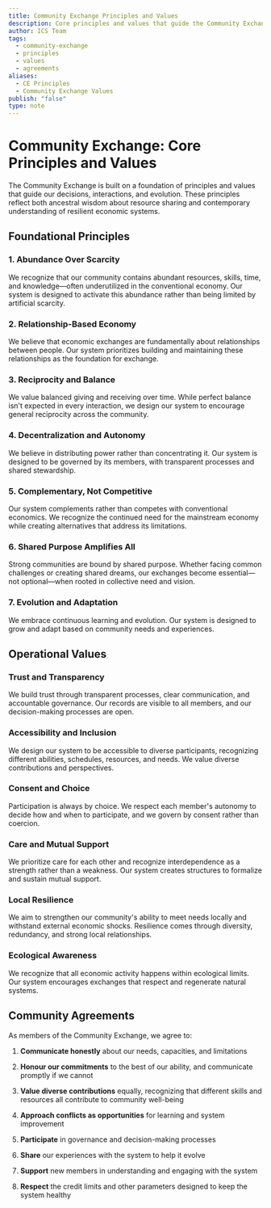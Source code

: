 ```yaml
---
title: Community Exchange Principles and Values
description: Core principles and values that guide the Community Exchange system, including foundational principles, operational values, and community agreements
author: ICS Team
tags:
  - community-exchange
  - principles
  - values
  - agreements
aliases:
  - CE Principles
  - Community Exchange Values
publish: "false"
type: note
---
```


# Community Exchange: Core Principles and Values

The Community Exchange is built on a foundation of principles and values that guide our decisions, interactions, and evolution. These principles reflect both ancestral wisdom about resource sharing and contemporary understanding of resilient economic systems.

## Foundational Principles

### 1. Abundance Over Scarcity

We recognize that our community contains abundant resources, skills, time, and knowledge—often underutilized in the conventional economy. Our system is designed to activate this abundance rather than being limited by artificial scarcity.

### 2. Relationship-Based Economy

We believe that economic exchanges are fundamentally about relationships between people. Our system prioritizes building and maintaining these relationships as the foundation for exchange.

### 3. Reciprocity and Balance

We value balanced giving and receiving over time. While perfect balance isn't expected in every interaction, we design our system to encourage general reciprocity across the community.

### 4. Decentralization and Autonomy

We believe in distributing power rather than concentrating it. Our system is designed to be governed by its members, with transparent processes and shared stewardship.

### 5. Complementary, Not Competitive

Our system complements rather than competes with conventional economics. We recognize the continued need for the mainstream economy while creating alternatives that address its limitations.

### 6. Shared Purpose Amplifies All

Strong communities are bound by shared purpose. Whether facing common challenges or creating shared dreams, our exchanges become essential—not optional—when rooted in collective need and vision.

### 7. Evolution and Adaptation

We embrace continuous learning and evolution. Our system is designed to grow and adapt based on community needs and experiences.

## Operational Values

### Trust and Transparency

We build trust through transparent processes, clear communication, and accountable governance. Our records are visible to all members, and our decision-making processes are open.

### Accessibility and Inclusion

We design our system to be accessible to diverse participants, recognizing different abilities, schedules, resources, and needs. We value diverse contributions and perspectives.

### Consent and Choice

Participation is always by choice. We respect each member's autonomy to decide how and when to participate, and we govern by consent rather than coercion.

### Care and Mutual Support

We prioritize care for each other and recognize interdependence as a strength rather than a weakness. Our system creates structures to formalize and sustain mutual support.

### Local Resilience

We aim to strengthen our community's ability to meet needs locally and withstand external economic shocks. Resilience comes through diversity, redundancy, and strong local relationships.

### Ecological Awareness

We recognize that all economic activity happens within ecological limits. Our system encourages exchanges that respect and regenerate natural systems.

## Community Agreements

As members of the Community Exchange, we agree to:

1. **Communicate honestly** about our needs, capacities, and limitations

2. **Honour our commitments** to the best of our ability, and communicate promptly if we cannot

3. **Value diverse contributions** equally, recognizing that different skills and resources all contribute to community well-being

4. **Approach conflicts as opportunities** for learning and system improvement

5. **Participate** in governance and decision-making processes

6. **Share** our experiences with the system to help it evolve

7. **Support** new members in understanding and engaging with the system

8. **Respect** the credit limits and other parameters designed to keep the system healthy
